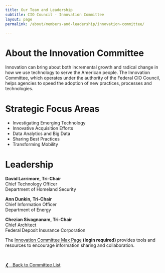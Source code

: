 ```yaml
---
title: Our Team and Leadership
subtitle: CIO Council - Innovation Committee
layout: page
permalink: /about/members-and-leadership/innovation-committee/

---
```

# About the Innovation Committee
Innovation can bring about both incremental growth and radical change in how we use technology to serve the American people. The Innovation Committee, which operates under the authority of the Federal CIO Council, helps agencies to speed the adoption of new practices, processes and technologies.

# Strategic Focus Areas
* Investigating Emerging Technology
* Innovative Acquisition Efforts
* Data Analytics and Big Data
* Sharing Best Practices
* Transforming Mobility

# Leadership

**David Larrimore, Tri-Chair**<br/>
Chief Technology Officer<br/>
Department of Homeland Security

**Ann Dunkin, Tri-Chair**<br/>
Chief Information Officer<br/>
Department of Energy

**Chezian Sivagnanam, Tri-Chair**<br/>
Chief Architect<br/>
Federal Deposit Insurance Corporation

The [Innovation Committee Max Page](https://community.max.gov/display/Egov/CIO+Council+Innovation+Committee) **(login required)** provides tools and resources to encourage information sharing and collaboration.

&nbsp;

<a href="{{site.baseurl}}/about/members-and-leadership/#council-committees">&#10094; &nbsp; Back to Committee List</a><br>
